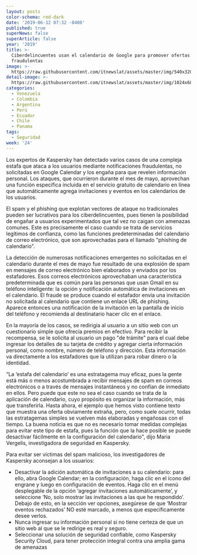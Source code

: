 ```yaml
---
layout: posts
color-schema: red-dark
date: '2019-06-12 07:32 -0400'
published: true
superNews: false
superArticle: false
year: '2019'
title: >-
  Ciberdelincuentes usan el calendario de Google para promover ofertas
  fraudulentas 
image: >-
  https://raw.githubusercontent.com/itnewslat/assets/master/img/540x320/Google-Calendar-hack-p.jpg
detail-image: >-
  https://raw.githubusercontent.com/itnewslat/assets/master/img/1024x680/Google-Calendar-hack-g.jpg
categories:
  - Venezuela
  - Colombia
  - Argentina
  - Perú
  - Ecuador
  - Chile
  - Panama
tags:
  - Seguridad
week: '24'
---
```

Los expertos de Kaspersky han detectado varios casos de una compleja estafa que ataca a los usuarios mediante notificaciones fraudulentas, no solicitadas en Google Calendar y los engaña para que revelen información personal. Los ataques, que ocurrieron durante el mes de mayo, aprovechan una función específica incluida en el servicio gratuito de calendario en línea que automáticamente agrega invitaciones y eventos en los calendarios de los usuarios. 

El spam y el phishing que explotan vectores de ataque no tradicionales pueden ser lucrativos para los ciberdelincuentes, pues tienen la posibilidad de engañar a usuarios experimentados que tal vez no caigan con amenazas comunes. Este es precisamente el caso cuando se trata de servicios legítimos de confianza, como las funciones predeterminadas del calendario de correo electrónico, que son aprovechadas para el llamado "phishing de calendario".

La detección de numerosas notificaciones emergentes no solicitadas en el calendario durante el mes de mayo fue resultado de una explosión de spam en mensajes de correo electrónico bien elaborados y enviados por los estafadores. Esos correos electrónicos aprovechaban una característica predeterminada que es común para las personas que usan Gmail en su teléfono inteligente: la opción y notificación automática de invitaciones en el calendario. El fraude se produce cuando el estafador envía una invitación no solicitada al calendario que contiene un enlace URL de phishing. Aparece entonces una notificación de la invitación en la pantalla de inicio del teléfono y recomienda al destinatario hacer clic en el enlace.

En la mayoría de los casos, se redirigía al usuario a un sitio web con un cuestionario simple que ofrecía premios en efectivo. Para recibir la recompensa, se le solicita al usuario un pago "de trámite" para el cual debe ingresar los detalles de su tarjeta de crédito y agregar cierta información personal, como nombre, número de teléfono y dirección. Esta información va directamente a los estafadores que la utilizan para robar dinero o la identidad.

“La ‘estafa del calendario’ es una estratagema muy eficaz, pues la gente está más o menos acostumbrada a recibir mensajes de spam en correos electrónicos o a través de mensajes instantáneos y no confían de inmediato en ellos. Pero puede que este no sea el caso cuando se trata de la aplicación de calendario, cuyo propósito es organizar la información, más que transferirla. Hasta ahora, el ejemplo que hemos visto contiene texto que muestra una oferta obviamente extraña, pero, como suele ocurrir, todas las estratagemas simples se vuelven más elaboradas y engañosas con el tiempo. La buena noticia es que no es necesario tomar medidas complejas para evitar este tipo de estafa, pues la función que la hace posible se puede desactivar fácilmente en la configuración del calendario", dijo Maria Vergelis, investigadora de seguridad en Kaspersky.

Para evitar ser víctimas del spam malicioso, los investigadores de Kaspersky aconsejan a los usuarios:

- Desactivar la adición automática de invitaciones a su calendario: para ello, abra Google Calendar; en la configuración, haga clic en el ícono del engrane y luego en configuración de eventos. Haga clic en el menú desplegable de la opción ‘agregar invitaciones automáticamente’, y seleccione ‘No, solo mostrar las invitaciones a las que he respondido’. Debajo de esto, en la sección ver opciones, asegúrese de que ‘Mostrar eventos rechazados’ NO esté marcado, a menos que específicamente desee verlos. 
- Nunca ingresar su información personal si no tiene certeza de que un sitio web al que se le redirige es real y seguro. 
- Seleccionar una solución de seguridad confiable, como Kaspersky Security Cloud, para tener protección integral contra una amplia gama de amenazas